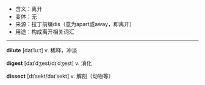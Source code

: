 - <span class="definition">含义：离开</span>
- <span class="definition">变体：无</span>
- <span class="definition">来源：拉丁前缀dis（意为apart或away，即离开）</span>
- <span class="definition">用途：构成离开相关词汇</span>

---

<span class="vocabulary">**dilute**</span> [daɪˈluːt] v. 稀释，冲淡

<span class="vocabulary">**digest**</span> [daɪˈdʒest/dɪˈdʒest] v. 消化

<span class="vocabulary">**dissect**</span> [dɪˈsekt/daɪˈsekt] v. 解剖（动物等）

